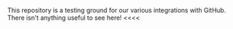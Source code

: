 This repository is a testing ground for our various integrations with GitHub. There isn't anything useful to see here!
<<<<
